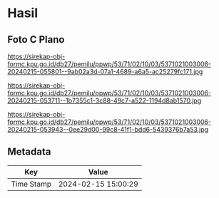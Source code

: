 # Hasil

## Foto C Plano

https://sirekap-obj-formc.kpu.go.id/db27/pemilu/ppwp/53/71/02/10/03/5371021003006-20240215-055801--9ab02a3d-07a1-4689-a6a5-ac25279fc171.jpg

https://sirekap-obj-formc.kpu.go.id/db27/pemilu/ppwp/53/71/02/10/03/5371021003006-20240215-053711--1b7355c1-3c88-49c7-a522-1194d8ab1570.jpg

https://sirekap-obj-formc.kpu.go.id/db27/pemilu/ppwp/53/71/02/10/03/5371021003006-20240215-053943--0ee29d00-99c8-41f1-bdd6-5439376b7a53.jpg


## Metadata

| Key        | Value               |
| ---------- | ------------------- |
| Time Stamp | 2024-02-15 15:00:29 |



